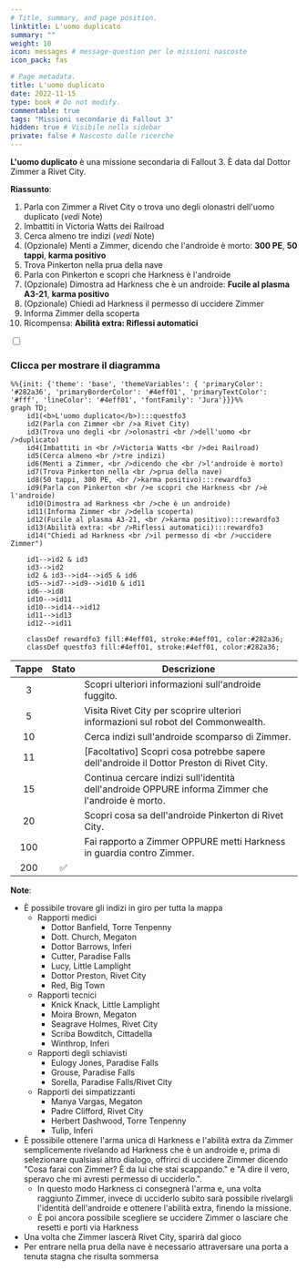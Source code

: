 ```yaml
---
# Title, summary, and page position.
linktitle: L'uomo duplicato
summary: ""
weight: 10
icon: messages # message-question per le missioni nascoste
icon_pack: fas

# Page metadata.
title: L'uomo duplicato
date: 2022-11-15
type: book # Do not modify.
commentable: true
tags: "Missioni secondarie di Fallout 3"
hidden: true # Visibile nella sidebar
private: false # Nascosto dalle ricerche
---
```


<div class="fo3">

**L'uomo duplicato** è una missione secondaria di Fallout 3. È data dal Dottor Zimmer a Rivet City.

**Riassunto**:
1. Parla con Zimmer a Rivet City o trova uno degli olonastri dell'uomo duplicato  (*vedi* Note)
2. Imbattiti in Victoria Watts dei Railroad
3. Cerca almeno tre indizi (*vedi* Note)
4. (Opzionale) Menti a Zimmer, dicendo che l'androide è morto: **300 PE**, **50 tappi**, **karma positivo**
5. Trova Pinkerton nella prua della nave
6. Parla con Pinkerton e scopri che Harkness è l'androide
7. (Opzionale) Dimostra ad Harkness che è un androide: **Fucile al plasma A3-21**, **karma positivo**
8. (Opzionale) Chiedi ad Harkness il permesso di uccidere Zimmer
9. Informa Zimmer della scoperta
10. Ricompensa: **Abilità extra: Riflessi automatici**


<section class="chart-collapse">
<input type="checkbox" name="collapse2" id="handle2">
<h3 class="handle">
<label for="handle2">Clicca per mostrare il diagramma</label>
</h3>
<div class="content">

```mermaid
%%{init: {'theme': 'base', 'themeVariables': { 'primaryColor': '#282a36', 'primaryBorderColor': '#4eff01', 'primaryTextColor': '#fff', 'lineColor': '#4eff01', 'fontFamily': 'Jura'}}}%%
graph TD;
    id1(<b>L'uomo duplicato</b>):::questfo3
    id2(Parla con Zimmer <br />a Rivet City)
    id3(Trova uno degli <br />olonastri <br />dell'uomo <br />duplicato)
    id4(Imbattiti in <br />Victoria Watts <br />dei Railroad)
    id5(Cerca almeno <br />tre indizi)
    id6(Menti a Zimmer, <br />dicendo che <br />l'androide è morto)
    id7(Trova Pinkerton nella <br />prua della nave)
    id8(50 tappi, 300 PE, <br />karma positivo):::rewardfo3
    id9(Parla con Pinkerton <br />e scopri che Harkness <br />è l'androide)
    id10(Dimostra ad Harkness <br />che è un androide)
    id11(Informa Zimmer <br />della scoperta)
    id12(Fucile al plasma A3-21, <br />karma positivo):::rewardfo3
    id13(Abilità extra: <br />Riflessi automatici):::rewardfo3
    id14("Chiedi ad Harkness <br />il permesso di <br />uccidere Zimmer")
    
    id1-->id2 & id3
    id3-->id2
    id2 & id3-->id4-->id5 & id6
    id5-->id7-->id9-->id10 & id11
    id6-->id8
    id10-->id11
    id10-->id14-->id12
    id11-->id13
    id12-->id11
    
    classDef rewardfo3 fill:#4eff01, stroke:#4eff01, color:#282a36;
    classDef questfo3 fill:#4eff01, stroke:#4eff01, color:#282a36;
```

</div>
</section>

| Tappe | Stato | Descrizione                                                                                       |
| :---: | :---: | ------------------------------------------------------------------------------------------------- |
|   3   |       | Scopri ulteriori informazioni sull'androide fuggito.                                              |
|   5   |       | Visita Rivet City per scoprire ulteriori informazioni sul robot del Commonwealth.                 |
|  10   |       | Cerca indizi sull'androide scomparso di Zimmer.                                                   |
|  11   |       | [Facoltativo] Scopri cosa potrebbe sapere dell'androide il Dottor Preston di Rivet City.          |
|  15   |       | Continua cercare indizi sull'identità dell'androide OPPURE informa Zimmer che l'androide è morto. |
|  20   |       | Scopri cosa sa dell'androide Pinkerton di Rivet City.                                             |
|  100  |       | Fai rapporto a Zimmer OPPURE metti Harkness in guardia contro Zimmer.                             |
| 200 |   :white_check_mark:    |   <Non visibile al giocatore>                                                                                                |

**Note**:
- È possibile trovare gli indizi in giro per tutta la mappa 
  - Rapporti medici
    - Dottor Banfield, Torre Tenpenny
    - Dott. Church, Megaton
    - Dottor Barrows, Inferi
    - Cutter, Paradise Falls
    - Lucy, Little Lamplight
    - Dottor Preston, Rivet City
    - Red, Big Town
  - Rapporti tecnici
    - Knick Knack, Little Lamplight
    - Moira Brown, Megaton
    - Seagrave Holmes, Rivet City
    - Scriba Bowditch, Cittadella
    - Winthrop, Inferi
  - Rapporti degli schiavisti
    - Eulogy Jones, Paradise Falls
    - Grouse, Paradise Falls
    - Sorella, Paradise Falls/Rivet City
  - Rapporti dei simpatizzanti
    - Manya Vargas, Megaton
    - Padre Clifford, Rivet City
    - Herbert Dashwood, Torre Tenpenny
    - Tulip, Inferi
- È possibile ottenere l'arma unica di Harkness e l'abilità extra da Zimmer semplicemente rivelando ad Harkness che è un androide e, prima di selezionare qualsiasi altro dialogo, offrirci di uccidere Zimmer dicendo "Cosa farai con Zimmer? È da lui che stai scappando." e "A dire il vero, speravo che mi avresti permesso di ucciderlo.". 
  - In questo modo Harkness ci consegnerà l'arma e, una volta raggiunto Zimmer, invece di ucciderlo subito sarà possibile rivelargli l'identità dell'androide e ottenere l'abilità extra, finendo la missione. 
  - È poi ancora possibile scegliere se uccidere Zimmer o lasciare che resetti e porti via Harkness
- Una volta che Zimmer lascerà Rivet City, sparirà dal gioco
- Per entrare nella prua della nave è necessario attraversare una porta a tenuta stagna che risulta sommersa


</div>